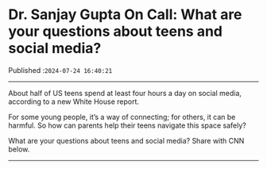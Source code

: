 # Dr. Sanjay Gupta On Call: What are your questions about teens and social media?

Published :`2024-07-24 16:40:21`

---

About half of US teens spend at least four hours a day on social media, according to a new White House report.

For some young people, it’s a way of connecting; for others, it can be harmful. So how can parents help their teens navigate this space safely?

What are your questions about teens and social media? Share with CNN below.

---

